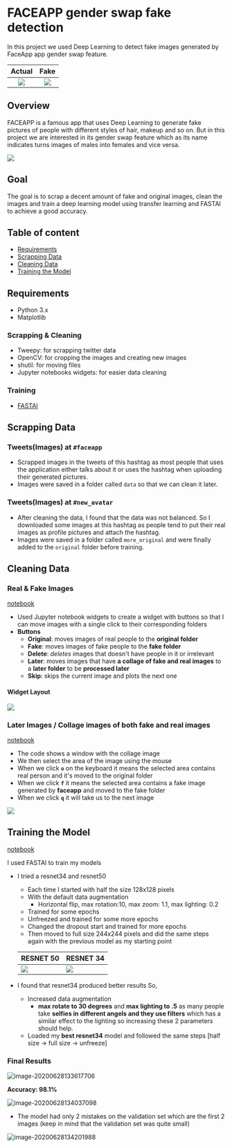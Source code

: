 # FACEAPP gender swap fake detection

In this project we used Deep Learning to detect fake images generated by FaceApp app gender swap feature.

|         Actual         |          Fake          |
| :--------------------: | :--------------------: |
| ![](imgs/output_o.png) | ![](imgs/output_f.png) |





## Overview 

FACEAPP is a famous app that uses Deep Learning to generate fake pictures of people with different styles of hair, makeup and so on. But in this project we are interested in its gender swap feature which as its name indicates turns images of males into females and vice versa. 

![](imgs/example.jpg)



## Goal

The goal is to scrap a decent amount of fake and original images, clean the images and train a deep learning model using transfer learning and FASTAI to achieve a good accuracy.

## Table of content

- [Requirements](#Requirements)
- [Scrapping Data](#Scrapping_Data)
- [Cleaning Data](#Cleaning_Data)
- [Training the Model](#Training_the_Model)

## Requirements

- Python 3.x
- Matplotlib

### Scrapping & Cleaning

- Tweepy: for scrapping twitter data
- OpenCV: for cropping the images and creating new images
- shutil: for moving files
- Jupyter notebooks widgets:  for easier data cleaning

### Training

- [FASTAI](https://github.com/fastai/course-v3)

## Scrapping Data

### Tweets(Images) at `#faceapp`

- Scrapped images in the tweets of this hashtag as most people that uses the application either talks about it or uses the hashtag when uploading their generated pictures.
- Images were saved in a folder called `data` so that we can clean it later.

### Tweets(Images) at `#new_avatar`

- After cleaning the data, I found that the data was not balanced. So I downloaded some images at this hashtag as people tend to put their real images as profile pictures and attach the hashtag.
- Images were saved in a folder called `more_original` and were finally added to the `original` folder before training.

## Cleaning Data

### Real & Fake Images 

[notebook](https://github.com/moaaztaha/Faceapp-Gender-Swap-Detection/blob/master/Filter%20Data.ipynb)

- Used Jupyter notebook widgets to create a widget with buttons so that I can move images with a single click to their corresponding folders
- **Buttons**
   - **Original**: moves images of real people to the **original folder**
   - **Fake**: moves images of fake people to the **fake folder**
   - **Delete**: *deletes* images that doesn't have people in it or irrelevant
   - **Later**: moves images that have **a collage of fake and real images** to a **later folder** to be **processed later**
   - **Skip**: skips the current image and plots the next one

#### Widget Layout

![](imgs/widget.png)

### Later Images / Collage images of both fake and real images

[notebook]([https://github.com/moaaztaha/Faceapp-Gender-Swap-Detection/blob/master/Fix%20Later%20data.ipynb])

- The code shows a window with the collage image
- We then select the area of the image using the mouse
 - When we click **`o`** on the keyboard it means the selected area contains real person and it's moved to the original folder
 - When we click **`f`** it means the selected area contains a fake image generated by **faceapp** and moved to the fake folder
 - When we click **`q`** it will take us to the next image

![](imgs/later.gif)



## Training the Model

[notebook]([https://github.com/moaaztaha/Faceapp-Gender-Swap-Detection/blob/master/Training%20a%20model.ipynb)

I used FASTAI to train my models

- I tried a resnet34 and resnet50

  - Each time I started with half the size 128x128 pixels
  - With the default data augmentation
    - Horizontal flip, max rotation:10, max zoom: 1.1, max lighting: 0.2
  - Trained for some epochs 
  - Unfreezed and trained for some more epochs
  - Changed the dropout start and trained for more epochs
  - Then moved to full size 244x244 pixels and did the same steps again with the previous model as my starting point

  | RESNET 50              | RESNET 34              |
  | ---------------------- | ---------------------- |
  | ![](imgs/resnet50.png) | ![](imgs/resnet34.png) |

  

- I found that resnet34 produced better results So,

  - Increased data augmentation 
    - **max rotate to 30 degrees** and **max lighting to .5** as many people take **selfies in different angels and they use filters** which has a similar effect to the lighting so increasing these 2 parameters should help.
  - Loaded my **best resnet34** model and followed the same steps [half size -> full size -> unfreeze]

### Final Results

![image-20200628133617706](imgs/final_results.png)

**Accuracy: 98.1%**

![image-20200628134037098](imgs/most_confused.png)

- The model had only 2 mistakes on the validation set which are  the first 2 images (keep in mind that the validation set was quite small)

![image-20200628134201988](imgs/confusion_matrix.png)
